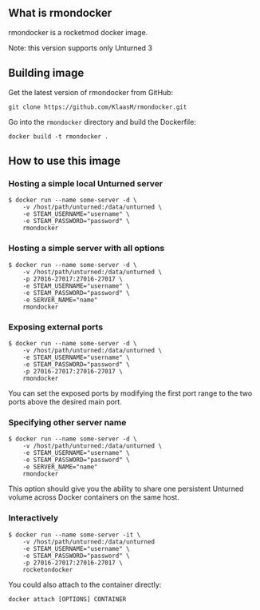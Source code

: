 ## What is rmondocker

rmondocker is a rocketmod docker image.

Note: this version supports only Unturned 3

## Building image

Get the latest version of rmondocker from GitHub:

```console
git clone https://github.com/KlaasM/rmondocker.git
```

Go into the `rmondocker` directory and build the Dockerfile:

```console
docker build -t rmondocker .
```

## How to use this image

### Hosting a simple local Unturned server

```console
$ docker run --name some-server -d \
    -v /host/path/unturned:/data/unturned \
    -e STEAM_USERNAME="username" \
    -e STEAM_PASSWORD="password" \
    rmondocker
```

### Hosting a simple server with all options

```console
$ docker run --name some-server -d \
    -v /host/path/unturned:/data/unturned \
    -p 27016-27017:27016-27017 \
    -e STEAM_USERNAME="username" \
    -e STEAM_PASSWORD="password" \
    -e SERVER_NAME="name"
    rmondocker
```

### Exposing external ports

```console
$ docker run --name some-server -d \
    -v /host/path/unturned:/data/unturned \
    -e STEAM_USERNAME="username" \
    -e STEAM_PASSWORD="password" \
    -p 27016-27017:27016-27017 \
    rmondocker
```

You can set the exposed ports by modifying the first port range to the two ports above the desired main port.

### Specifying other server name

```console
$ docker run --name some-server -d \
    -v /host/path/unturned:/data/unturned \
    -e STEAM_USERNAME="username" \
    -e STEAM_PASSWORD="password" \
    -e SERVER_NAME="name"
    rmondocker
```

This option should give you the ability to share one persistent Unturned volume across Docker containers on the same host.

### Interactively

```console
$ docker run --name some-server -it \
    -v /host/path/unturned:/data/unturned
    -e STEAM_USERNAME="username" \
    -e STEAM_PASSWORD="password" \
    -p 27016-27017:27016-27017 \
    rocketondocker
```

You could also attach to the container directly:

```console
docker attach [OPTIONS] CONTAINER
```
